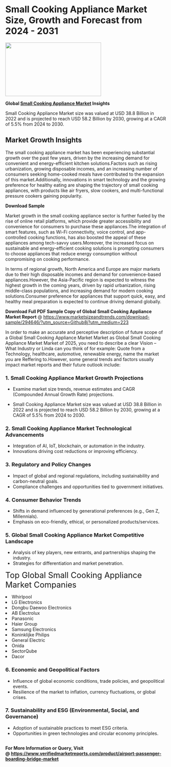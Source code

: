 <H1>Small Cooking Appliance Market Size, Growth and Forecast from 2024 - 2031</H1><img class="aligncenter size-medium wp-image-584254" src="https://thirdeyenews.in/wp-content/uploads/2024/09/Global-Market-Research-300x168.jpeg" alt="" width="300" height="168" /><p><strong>Global&nbsp;<a href="https://www.marketsizeandtrends.com/download-sample/294646/?utm_source=Github8j?utm_medium=223">Small Cooking Appliance Market</a> Insights</strong></p><p>Small Cooking Appliance Market size was valued at USD 38.8 Billion in 2022 and is projected to reach USD 58.2 Billion by 2030, growing at a CAGR of 5.5% from 2024 to 2030.</p><p><h2>Market Growth Insights</h2> <p>The small cooking appliance market has been experiencing substantial growth over the past few years, driven by the increasing demand for convenient and energy-efficient kitchen solutions.Factors such as rising urbanization, growing disposable incomes, and an increasing number of consumers seeking home-cooked meals have contributed to the expansion of this market.Additionally, innovations in smart technology and the growing preference for healthy eating are shaping the trajectory of small cooking appliances, with products like air fryers, slow cookers, and multi-functional pressure cookers gaining popularity.</p> <p><strong>Download Sample</strong></p> <p>Market growth in the small cooking appliance sector is further fueled by the rise of online retail platforms, which provide greater accessibility and convenience for consumers to purchase these appliances.The integration of smart features, such as Wi-Fi connectivity, voice control, and app-controlled cooking functions, has also boosted the appeal of these appliances among tech-savvy users.Moreover, the increased focus on sustainable and energy-efficient cooking solutions is prompting consumers to choose appliances that reduce energy consumption without compromising on cooking performance.</p> <p>In terms of regional growth, North America and Europe are major markets due to their high disposable incomes and demand for convenience-based appliances.However, the Asia-Pacific region is expected to witness the highest growth in the coming years, driven by rapid urbanization, rising middle-class populations, and increasing demand for modern cooking solutions.Consumer preference for appliances that support quick, easy, and healthy meal preparation is expected to continue driving demand globally.</p> <p><span class=""><strong>Download Full PDF Sample Copy of Global Small Cooking Appliance Market Report</strong> @ <a href="https://www.marketsizeandtrends.com/download-sample/294646/?utm_source=Github8j?utm_medium=223" target="_blank">https://www.marketsizeandtrends.com/download-sample/294646/?utm_source=Github8j?utm_medium=223</a></span></p><p>In order to make an accurate and perceptive description of future scope of a Global&nbsp;Small Cooking Appliance Market Market as Global&nbsp;Small Cooking Appliance Market Market of 2025, you need to describe a clear Vision &ndash; What Industry or Linda can you think of for example: Quote from a Technology, healthcare, automotive, renewable energy, name the market you are Reffering to.However, some general trends and factors usually impact market reports and their future outlook include:</p><h3>1.&nbsp;<strong>Small Cooking Appliance Market Growth Projections</strong></h3><ul><li>Examine market size trends, revenue estimates and CAGR (Compounded Annual Growth Rate) projections.</li><li><p>Small Cooking Appliance Market size was valued at USD 38.8 Billion in 2022 and is projected to reach USD 58.2 Billion by 2030, growing at a CAGR of 5.5% from 2024 to 2030.</p></li></ul><h3>2.&nbsp;<strong>Small Cooking Appliance Market Technological Advancements</strong></h3><ul><li>Integration of AI, IoT, blockchain, or automation in the industry.</li><li>Innovations driving cost reductions or improving efficiency.</li></ul><h3>3.&nbsp;<strong>Regulatory and Policy Changes</strong></h3><ul><li>Impact of global and regional regulations, including sustainability and carbon-neutral goals.</li><li>Compliance challenges and opportunities tied to government initiatives.</li></ul><h3>4.&nbsp;<strong>Consumer Behavior Trends</strong></h3><ul><li>Shifts in demand influenced by generational preferences (e.g., Gen Z, Millennials).</li><li>Emphasis on eco-friendly, ethical, or personalized products/services.</li></ul><h3>5.&nbsp;<strong>Global Small Cooking Appliance Market Competitive Landscape</strong></h3><ul><li>Analysis of key players, new entrants, and partnerships shaping the industry.</li><li>Strategies for differentiation and market penetration.</li></ul><p data-pm-slice="1 1 []"><span style="color: inherit; font-family: inherit; font-size: 25px;">Top Global Small Cooking Appliance Market Companies</span></p><div class="" data-test-id=""><p><li>Whirlpool</li><li> LG Electronics</li><li> Dongbu Daewoo Electronics</li><li> AB Electrolux</li><li> Panasonic</li><li> Haier Group</li><li> Samsung Electronics</li><li> Koninklijke Philips</li><li> General Electric</li><li> Onida</li><li> SectorQube</li><li> Dacor</li></p></div><h3>6.&nbsp;<strong>Economic and Geopolitical Factors</strong></h3><ul><li>Influence of global economic conditions, trade policies, and geopolitical events.</li><li>Resilience of the market to inflation, currency fluctuations, or global crises.</li></ul><h3>7.&nbsp;<strong>Sustainability and ESG (Environmental, Social, and Governance)</strong></h3><ul><li>Adoption of sustainable practices to meet ESG criteria.</li><li>Opportunities in green technologies and circular economy principles.</li></ul><h2><strong style="font-size: 14px;">For More Information or Query, Visit @&nbsp;</strong><a style="background-color: #ffffff; font-size: 14px;" href="https://www.marketsizeandtrends.com/report/small-cooking-appliance-market/" target="_blank">https://www.verifiedmarketreports.com/product/airport-passenger-boarding-bridge-market</a></h2>